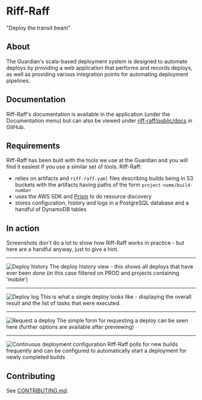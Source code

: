 # Riff-Raff
"Deploy the transit beam"

## About
The Guardian's scala-based deployment system is designed to automate deploys by providing a web application that 
performs and records deploys, as well as providing various integration points for automating deployment pipelines.

## Documentation
Riff-Raff's documentation is available in the application (under the Documentation menu) but can also be viewed under
[riff-raff/public/docs](riff-raff/public/docs) in GitHub.

## Requirements
Riff-Raff has been built with the tools we use at the Guardian
and you will find it easiest if you use a similar set of tools. Riff-Raff:

 - relies on artifacts and `riff-raff.yaml` files describing builds being in S3 buckets with the artifacts having paths of 
  the form `project-name/build-number`
 - uses the AWS SDK and [Prism](https://github.com/guardian/prism) to do resource discovery
 - stores configuration, history and logs in a PostgreSQL database and a handful of DynamoDB tables

## In action
Screenshots don't do a lot to show how Riff-Raff works in practice - but here are
a handful anyway, just to give a hint.

***

![Deploy history](contrib/img/deployment_history.png)
The deploy history view - this shows all deploys that have ever been done (in this case filtered on PROD and projects containing 'mobile')

***

![Deploy log](contrib/img/deployment_view.png)
This is what a single deploy looks like - displaying the overall result and the list of tasks that were executed.

***

![Request a deploy](contrib/img/deployment_request.png)
The simple form for requesting a deploy can be seen here (further options are available after previewing)

***

![Continuous deployment configuration](contrib/img/deployment_continuous.png)
Riff-Raff polls for new builds frequently and can be configured to automatically start a deployment for newly completed builds

## Contributing
See [CONTRIBUTING.md](./CONTRIBUTING.md).